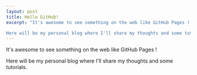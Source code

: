 ```yaml
---
layout: post
title: Hello GitHub!
excerpt: "It's awesome to see something on the web like GitHub Pages !

Here will be my personal blog where I'll share my thoughts and some tutorials.""
---
```


It's awesome to see something on the web like GitHub Pages !

Here will be my personal blog where I'll share my thoughts and some tutorials.
